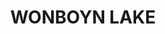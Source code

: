 ---
lastmod: '2025-04-06T06:05:20+00:00'
latitude: -37.267687
layout: suburb
longitude: 149.792364
postcode: '2551'
state: NSW
title: WONBOYN LAKE
url: /nsw/wonboyn-lake/
---